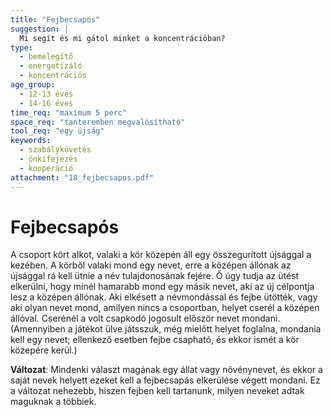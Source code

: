 ```yaml
---
title: "Fejbecsapós"
suggestion: | 
  Mi segít és mi gátol minket a koncentrációban?
type:
  - bemelegítő
  - energetizáló
  - koncentrációs
age_group:
  - 12-13 éves
  - 14-16 éves
time_req: "maximum 5 perc"
space_req: "tanteremben megvalósítható"
tool_req: "egy újság"
keywords: 
  - szabálykövetés
  - önkifejezés
  - kooperáció
attachment: "18_fejbecsapos.pdf"
---
```


# Fejbecsapós

A csoport kört alkot, valaki a kör közepén áll egy összegurított újsággal a kezében. A körből valaki mond egy nevet, erre a középen állónak az újsággal rá kell ütnie a név tulajdonosának fejére. Ő úgy tudja az ütést elkerülni, hogy minél hamarabb mond egy másik nevet, aki az új célpontja lesz a középen állónak. Aki elkésett a névmondással és fejbe ütötték, vagy aki olyan nevet mond, amilyen nincs a csoportban, helyet cserél a középen állóval. Cserénél a volt csapkodó jogosult először nevet mondani. (Amennyiben a játékot ülve játsszuk, még mielőtt helyet foglalna, mondania kell egy nevet; ellenkező esetben fejbe csapható, és ekkor ismét a kör közepére kerül.)

 **Változat**: Mindenki választ magának egy állat vagy növénynevet, és ekkor a saját nevek helyett ezeket kell a fejbecsapás elkerülése végett mondani. Ez a változat nehezebb, hiszen fejben kell tartanunk, milyen neveket adtak maguknak a többiek.
  
  
